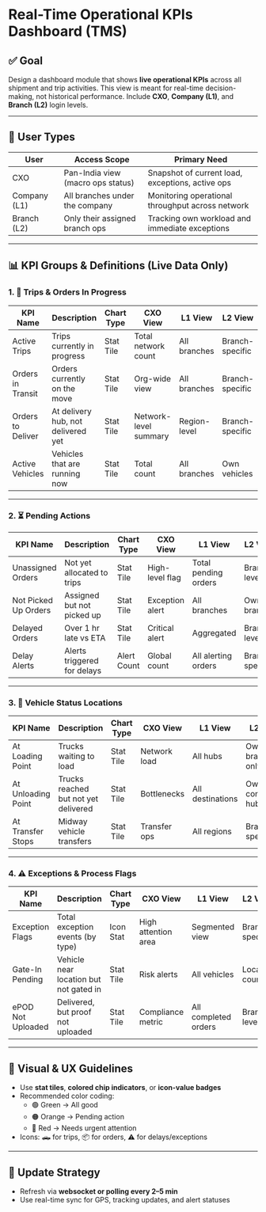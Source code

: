 # Real-Time Operational KPIs Dashboard (TMS)

## ✅ Goal
Design a dashboard module that shows **live operational KPIs** across all shipment and trip activities. This view is meant for real-time decision-making, not historical performance. Include **CXO**, **Company (L1)**, and **Branch (L2)** login levels.

---

## 👥 User Types

| User        | Access Scope                        | Primary Need                                       |
|-------------|-------------------------------------|----------------------------------------------------|
| CXO         | Pan-India view (macro ops status)   | Snapshot of current load, exceptions, active ops   |
| Company (L1)| All branches under the company      | Monitoring operational throughput across network   |
| Branch (L2) | Only their assigned branch ops      | Tracking own workload and immediate exceptions     |

---

## 📊 KPI Groups & Definitions (Live Data Only)

### 1. 🚚 Trips & Orders In Progress

| KPI Name             | Description                            | Chart Type  | CXO View              | L1 View             | L2 View            |
|----------------------|-----------------------------------------|-------------|------------------------|----------------------|---------------------|
| Active Trips         | Trips currently in progress             | Stat Tile   | Total network count    | All branches         | Branch-specific     |
| Orders in Transit    | Orders currently on the move            | Stat Tile   | Org-wide view          | All branches         | Branch-specific     |
| Orders to Deliver    | At delivery hub, not delivered yet      | Stat Tile   | Network-level summary  | Region-level         | Branch-specific     |
| Active Vehicles      | Vehicles that are running now           | Stat Tile   | Total count            | All branches         | Own vehicles        |

---

### 2. ⏳ Pending Actions

| KPI Name             | Description                              | Chart Type  | CXO View       | L1 View             | L2 View         |
|----------------------|-------------------------------------------|-------------|----------------|----------------------|------------------|
| Unassigned Orders    | Not yet allocated to trips                | Stat Tile   | High-level flag | Total pending orders | Branch-level     |
| Not Picked Up Orders | Assigned but not picked up               | Stat Tile   | Exception alert | All branches         | Own branch       |
| Delayed Orders       | Over 1 hr late vs ETA                     | Stat Tile   | Critical alert  | Aggregated           | Branch-level     |
| Delay Alerts         | Alerts triggered for delays               | Alert Count | Global count    | All alerting orders  | Branch-specific  |

---

### 3. 📍 Vehicle Status Locations

| KPI Name               | Description                              | Chart Type  | CXO View        | L1 View             | L2 View         |
|------------------------|-------------------------------------------|-------------|-----------------|----------------------|------------------|
| At Loading Point       | Trucks waiting to load                    | Stat Tile   | Network load     | All hubs             | Own branch only  |
| At Unloading Point     | Trucks reached but not yet delivered      | Stat Tile   | Bottlenecks      | All destinations     | Own consignee hubs |
| At Transfer Stops      | Midway vehicle transfers                  | Stat Tile   | Transfer ops     | All regions          | Branch-specific  |

---

### 4. ⚠️ Exceptions & Process Flags

| KPI Name              | Description                                 | Chart Type   | CXO View           | L1 View             | L2 View         |
|-----------------------|----------------------------------------------|--------------|---------------------|----------------------|------------------|
| Exception Flags       | Total exception events (by type)            | Icon Stat    | High attention area | Segmented view       | Branch-specific  |
| Gate-In Pending       | Vehicle near location but not gated in       | Stat Tile    | Risk alerts         | All vehicles         | Local count      |
| ePOD Not Uploaded     | Delivered, but proof not uploaded            | Stat Tile    | Compliance metric   | All completed orders | Branch-level     |

---

## 🧠 Visual & UX Guidelines

- Use **stat tiles**, **colored chip indicators**, or **icon-value badges**
- Recommended color coding:
  - 🟢 Green → All good
  - 🟠 Orange → Pending action
  - 🔴 Red → Needs urgent attention
- Icons: 🛻 for trips, 📦 for orders, ⚠️ for delays/exceptions

---

## 🔄 Update Strategy

- Refresh via **websocket or polling every 2–5 min**
- Use real-time sync for GPS, tracking updates, and alert statuses
